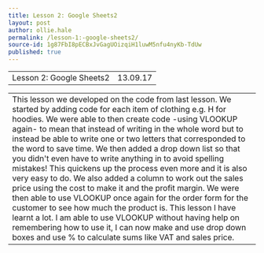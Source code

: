 ```yaml
---
title: Lesson 2: Google Sheets2
layout: post
author: ollie.hale
permalink: /lesson-1:-google-sheets2/
source-id: 1g87FbI8pECBxJvGagUOizqiH1luwM5nfu4nyKb-TdUw
published: true
---
```

<table>
  <tr>
    <td>Lesson 2: Google Sheets2</td>
    <td>13.09.17</td>
  </tr>
</table>


<table>
  <tr>
    <td>This lesson we developed on the code from last lesson. We started by adding code for each item of clothing e.g. H for hoodies. We were able to then create code -using VLOOKUP again- to mean that instead of writing in the whole word but to instead be able to write one or two letters that corresponded to the word to save time. We then added a drop down list so that you didn't even have to write anything in to avoid spelling mistakes! This quickens up the process even more and it is also very easy to do. We also added a column to work out the sales price using the cost to make it and the profit margin. We were then able to use VLOOKUP once again for the order form for the customer to see how much the product is. This lesson I have learnt a lot. I am able to use VLOOKUP without having help on remembering how to use it, I can now  make and use drop down boxes and use % to calculate sums like VAT and sales price.

</td>
  </tr>
</table>



